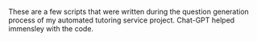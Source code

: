 These are a few scripts that were written during the question generation process of my automated tutoring service project.  Chat-GPT helped immensley with the code.
